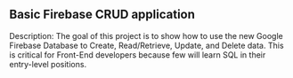 ## Basic Firebase CRUD application

Description:
The goal of this project is to show how to use the new Google Firebase Database to Create, Read/Retrieve, Update, and Delete data. This is critical for Front-End developers because few will learn SQL in their entry-level positions.


